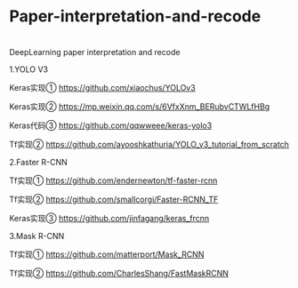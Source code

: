 # Paper-interpretation-and-recode
# 
DeepLearning paper interpretation and recode

1.YOLO V3

Keras实现①   https://github.com/xiaochus/YOLOv3

Keras实现②   https://mp.weixin.qq.com/s/6VfxXnm_BERubvCTWLfHBg

Keras代码③   https://github.com/qqwweee/keras-yolo3

Tf实现②      https://github.com/ayooshkathuria/YOLO_v3_tutorial_from_scratch

2.Faster R-CNN

Tf实现①     https://github.com/endernewton/tf-faster-rcnn

Tf实现②     https://github.com/smallcorgi/Faster-RCNN_TF

Keras实现③  https://github.com/jinfagang/keras_frcnn


3.Mask R-CNN

Tf实现①     https://github.com/matterport/Mask_RCNN

Tf实现②     https://github.com/CharlesShang/FastMaskRCNN
